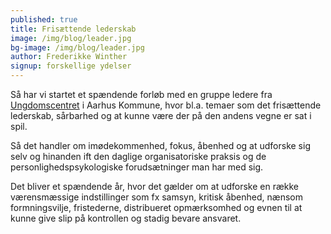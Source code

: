 ```yaml
---
published: true
title: Frisættende lederskab
image: /img/blog/leader.jpg
bg-image: /img/blog/leader.jpg
author: Frederikke Winther
signup: forskellige ydelser
---
```

Så har vi startet et spændende forløb med en gruppe ledere fra [Ungdomscentret](http://www.aarhusung.dk/ungdomsliv/ungekontakten.aspx) i Aarhus Kommune, hvor bl.a. temaer som det frisættende lederskab, sårbarhed og at kunne være der på den andens vegne er sat i spil.

Så det handler om imødekommenhed, fokus, åbenhed og at udforske sig selv og hinanden ift den daglige organisatoriske praksis og de personlighedspsykologiske forudsætninger man har med sig.

Det bliver et spændende år, hvor det gælder om at udforske en række værensmæssige indstillinger som fx samsyn, kritisk åbenhed, nænsom formningsvilje, fristederne, distribueret opmærksomhed og evnen til at kunne give slip på kontrollen og stadig bevare ansvaret.